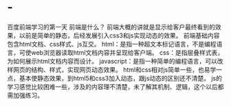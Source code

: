 # -
百度前端学习的第一天
前端是什么？
前端大概的讲就是显示给客户最终看到的效果，以前是简单的静态，后经发展引入css3和js实现动态的效果。
前端基础内容包含html文档、css样式、js互交。
html：是指一种超文本标记语言，不是编程语言，可使web浏览器读取html文档内容并呈现给客户端。
css：是指层叠样式表，为如何展示html文档内容而设计。
javascript：是指一种简单的编程语言，可以改样网页的结构、样式，实现网页动态效果。
html和css相对js简单一些，也易学一点，基本使静态效果，到html5和css3加入动态，跟js动态的区别还不清楚。
js的学习感觉比较困难一些，涉及的内容理不清楚，未了解其机制、逻辑，这个以后都需加强练习。
